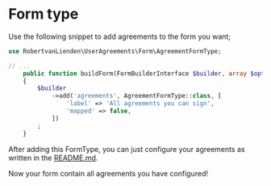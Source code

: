 # Form type
Use the following snippet to add agreements to the form you want;

```php
use RobertvanLienden\UserAgreements\Form\AgreementFormType;

// ...
    public function buildForm(FormBuilderInterface $builder, array $options): void
    {
        $builder
            ->add('agreements', AgreementFormType::class, [
                'label' => 'All agreements you can sign',
                'mapped' => false,
            ])
        ;
    }
```

After adding this FormType, you can just configure your agreements as written in the [README.md](../README.md).

Now your form contain all agreements you have configured!